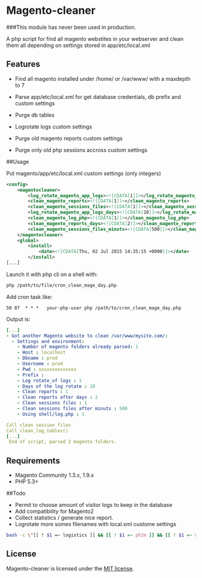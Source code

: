 Magento-cleaner
===============

###This module has never been used in production.

A php script for find all magento webstites in your webserver and clean them all depending on settings stored in app/etc/local.xml

## Features

  - Find all magento installed under /home/ or /var/www/ with a maxdepth to 7

  - Parse app/etc/local.xml for get database credentials, db prefix and custom settings

  - Purge db tables

  - Logrotate logs custom settings

  - Purge old magento reports custom settings

  - Purge only old php sessions accross custom settings

##Usage

Put magento/app/etc/local.xml custom settings (only integers)
```xml
<config>
    <magentocleaner>
        <log_rotate_magento_app_logs><![CDATA[1]]></log_rotate_magento_app_logs>
        <clean_magento_reports><![CDATA[1]]></clean_magento_reports>
        <clean_magento_sessions_files><![CDATA[1]]></clean_magento_sessions_files>
        <log_rotate_magento_app_logs_days><![CDATA[10]]></log_rotate_magento_app_logs_days>
        <clean_magento_log_php><![CDATA[1]]></clean_magento_log_php>
        <clean_magento_reports_days><![CDATA[2]]></clean_magento_reports_days>
        <clean_magento_sessions_files_minuts><![CDATA[500]]></clean_magento_sessions_files_minuts>
    </magentocleaner>
    <global>
        <install>
            <date><![CDATA[Thu, 02 Jul 2015 14:35:15 +0000]]></date>
        </install>
[...]
```
Launch it with php cli on a shell with:
```bash
php /path/to/file/cron_clean_mage_day.php
```
Add cron task like:
```
50 07  * * *   your-php-user php /path/to/cron_clean_mage_day.php
```
Output is:
```yaml
[...]
- Got another Magento website to clean /var/www/mysite.com/:
  - Settings and environment: 
    - Number of magento folders already parsed: 1
    - Host : localhost
    - Dbname : prod
    - Username : prod
    - Pwd : xxxxxxxxxxxxxx
    - Prefix : 
    - Log rotate_of logs : 1
    - Days of the log rotate : 10
    - Clean reports : 1
    - Clean reports after days : 2
    - Clean sessions files : 1
    - Clean sessions files after minuts : 500
    - Using shell/log.php : 1

Call clean session files 
Call clean_log_tables() 
[...]
 End of script, parsed 2 magento folders.
```

## Requirements
- Magento Community 1.3.x, 1.9.x
- PHP 5.3+


##Todo
  - Permit to choose amount of visitor logs to keep in the database
  - Add compatibility for Magento2
  - Collect statistics / generate nice report.
  - Logrotate more somes filenames with local.xml custome settings 
```bash
bash -c \"[[ ! $1 =~ logistics ]] && [[ ! $1 =~ ph2m ]] && [[ ! $1 =~ norotate ]]  )
```
## License
Magento-cleaner is licensed under the [MIT license](https://github.com/1pulse/Magento-cleaner/blob/master/LICENSE).

